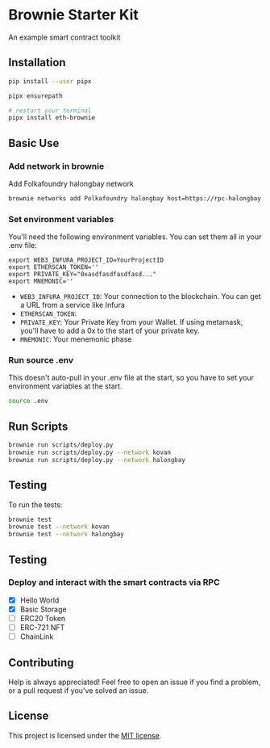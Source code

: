# Brownie Starter Kit
An example smart contract toolkit


## Installation

```bash
pip install --user pipx

pipx ensurepath

# restart your terminal
pipx install eth-brownie
```

## Basic Use

### Add network in brownie
Add Folkafoundry halongbay network

```bash
brownie networks add Polkafoundry halongbay host=https://rpc-halongbay.polkafoundry.com chainid=11
```

### Set environment variables

You'll need the following environment variables. You can set them all in your .env file:

```
export WEB3_INFURA_PROJECT_ID=YourProjectID
export ETHERSCAN_TOKEN=''
export PRIVATE_KEY="0xasdfasdfasdfasd..."
export MNEMONIC=''
```

* `WEB3_INFURA_PROJECT_ID`: Your connection to the blockchain. You can get a URL from a service like Infura
* `ETHERSCAN_TOKEN`:
* `PRIVATE_KEY`: Your Private Key from your Wallet. If using metamask, you'll have to add a 0x to the start of your private key.
* `MNEMONIC`: Your menemonic phase

### Run source .env

This doesn't auto-pull in your .env file at the start, so you have to set your environment variables at the start.

```bash 
source .env
```

## Run Scripts

```bash
brownie run scripts/deploy.py
brownie run scripts/deploy.py --network kovan
brownie run scripts/deploy.py --network halongbay
```

## Testing

To run the tests:

```bash
brownie test
brownie test --network kovan
brownie test --network halongbay
```

## Testing
### Deploy and interact with the smart contracts via RPC

- [x] Hello World
- [x] Basic Storage
- [ ] ERC20 Token
- [ ] ERC-721 NFT
- [ ] ChainLink

## Contributing

Help is always appreciated! Feel free to open an issue if you find a problem, or a pull request if you've solved an issue.


## License

This project is licensed under the [MIT license](LICENSE).
